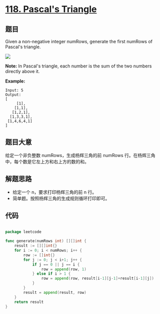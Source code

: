# [118. Pascal's Triangle](https://leetcode.com/problems/pascals-triangle/)


## 题目

Given a non-negative integer numRows, generate the first numRows of Pascal's triangle.

![](https://upload.wikimedia.org/wikipedia/commons/0/0d/PascalTriangleAnimated2.gif)

**Note:** In Pascal's triangle, each number is the sum of the two numbers directly above it.

**Example:**

```
Input: 5
Output:
[
     [1],
    [1,1],
   [1,2,1],
  [1,3,3,1],
 [1,4,6,4,1]
]
```

## 题目大意

给定一个非负整数 numRows，生成杨辉三角的前 numRows 行。在杨辉三角中，每个数是它左上方和右上方的数的和。


## 解题思路

- 给定一个 n，要求打印杨辉三角的前 n 行。
- 简单题。按照杨辉三角的生成规则循环打印即可。


## 代码

```go

package leetcode

func generate(numRows int) [][]int {
    result := [][]int{}
    for i := 0; i < numRows; i++ {
        row := []int{}
        for j := 0; j < i+1; j++ {
            if j == 0 || j == i {
                row = append(row, 1)
            } else if i > 1 {
                row = append(row, result[i-1][j-1]+result[i-1][j])
            }
        }
        result = append(result, row)
    }
    return result
}

```

